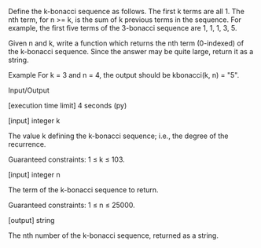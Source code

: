 Define the k-bonacci sequence as follows. The first k terms are all 1. The nth term, for n >= k, is the sum of k previous terms in the sequence. For example, the first five terms of the 3-bonacci sequence are 1, 1, 1, 3, 5.

Given n and k, write a function which returns the nth term (0-indexed) of the k-bonacci sequence. Since the answer may be quite large, return it as a string.

Example
For k = 3 and n = 4, the output should be kbonacci(k, n) = "5".

Input/Output

[execution time limit] 4 seconds (py)

[input] integer k

The value k defining the k-bonacci sequence; i.e., the degree of the recurrence.

Guaranteed constraints:
1 ≤ k ≤ 103.

[input] integer n

The term of the k-bonacci sequence to return.

Guaranteed constraints:
1 ≤ n ≤ 25000.

[output] string

The nth number of the k-bonacci sequence, returned as a string.